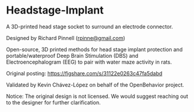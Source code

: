 # Headstage-Implant

A 3D-printed head stage socket to surround an electrode connector.

Designed by Richard Pinnell (rpinne@gmail.com)

Open-source, 3D printed methods for head stage implant protection and portable/waterproof Deep Brain Stimulation (DBS) and Electroencephalogram (EEG) to pair with water maze activity in rats. 

Original posting: https://figshare.com/s/31122e0263c47fa5dabd

Validated by Kevin Chávez-López on behalf of the OpenBehavior project.

Notice: The original design is not licensed. We would suggest reaching out to the designer for further clarification.
